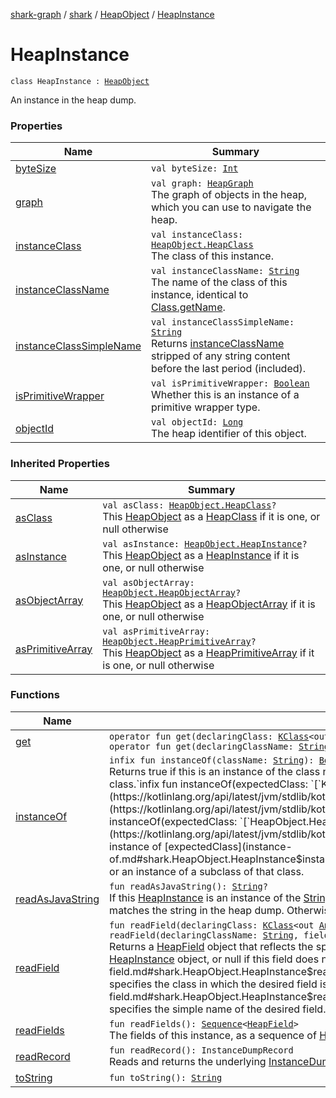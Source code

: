 [shark-graph](../../../index.md) / [shark](../../index.md) / [HeapObject](../index.md) / [HeapInstance](./index.md)

# HeapInstance

`class HeapInstance : `[`HeapObject`](../index.md)

An instance in the heap dump.

### Properties

| Name | Summary |
|---|---|
| [byteSize](byte-size.md) | `val byteSize: `[`Int`](https://kotlinlang.org/api/latest/jvm/stdlib/kotlin/-int/index.html) |
| [graph](graph.md) | `val graph: `[`HeapGraph`](../../-heap-graph/index.md)<br>The graph of objects in the heap, which you can use to navigate the heap. |
| [instanceClass](instance-class.md) | `val instanceClass: `[`HeapObject.HeapClass`](../-heap-class/index.md)<br>The class of this instance. |
| [instanceClassName](instance-class-name.md) | `val instanceClassName: `[`String`](https://kotlinlang.org/api/latest/jvm/stdlib/kotlin/-string/index.html)<br>The name of the class of this instance, identical to [Class.getName](https://docs.oracle.com/javase/6/docs/api/java/lang/Class.html#getName()). |
| [instanceClassSimpleName](instance-class-simple-name.md) | `val instanceClassSimpleName: `[`String`](https://kotlinlang.org/api/latest/jvm/stdlib/kotlin/-string/index.html)<br>Returns [instanceClassName](instance-class-name.md) stripped of any string content before the last period (included). |
| [isPrimitiveWrapper](is-primitive-wrapper.md) | `val isPrimitiveWrapper: `[`Boolean`](https://kotlinlang.org/api/latest/jvm/stdlib/kotlin/-boolean/index.html)<br>Whether this is an instance of a primitive wrapper type. |
| [objectId](object-id.md) | `val objectId: `[`Long`](https://kotlinlang.org/api/latest/jvm/stdlib/kotlin/-long/index.html)<br>The heap identifier of this object. |

### Inherited Properties

| Name | Summary |
|---|---|
| [asClass](../as-class.md) | `val asClass: `[`HeapObject.HeapClass`](../-heap-class/index.md)`?`<br>This [HeapObject](../index.md) as a [HeapClass](../-heap-class/index.md) if it is one, or null otherwise |
| [asInstance](../as-instance.md) | `val asInstance: `[`HeapObject.HeapInstance`](./index.md)`?`<br>This [HeapObject](../index.md) as a [HeapInstance](./index.md) if it is one, or null otherwise |
| [asObjectArray](../as-object-array.md) | `val asObjectArray: `[`HeapObject.HeapObjectArray`](../-heap-object-array/index.md)`?`<br>This [HeapObject](../index.md) as a [HeapObjectArray](../-heap-object-array/index.md) if it is one, or null otherwise |
| [asPrimitiveArray](../as-primitive-array.md) | `val asPrimitiveArray: `[`HeapObject.HeapPrimitiveArray`](../-heap-primitive-array/index.md)`?`<br>This [HeapObject](../index.md) as a [HeapPrimitiveArray](../-heap-primitive-array/index.md) if it is one, or null otherwise |

### Functions

| Name | Summary |
|---|---|
| [get](get.md) | `operator fun get(declaringClass: `[`KClass`](https://kotlinlang.org/api/latest/jvm/stdlib/kotlin.reflect/-k-class/index.html)`<out `[`Any`](https://kotlinlang.org/api/latest/jvm/stdlib/kotlin/-any/index.html)`>, fieldName: `[`String`](https://kotlinlang.org/api/latest/jvm/stdlib/kotlin/-string/index.html)`): `[`HeapField`](../../-heap-field/index.md)`?`<br>`operator fun get(declaringClassName: `[`String`](https://kotlinlang.org/api/latest/jvm/stdlib/kotlin/-string/index.html)`, fieldName: `[`String`](https://kotlinlang.org/api/latest/jvm/stdlib/kotlin/-string/index.html)`): `[`HeapField`](../../-heap-field/index.md)`?` |
| [instanceOf](instance-of.md) | `infix fun instanceOf(className: `[`String`](https://kotlinlang.org/api/latest/jvm/stdlib/kotlin/-string/index.html)`): `[`Boolean`](https://kotlinlang.org/api/latest/jvm/stdlib/kotlin/-boolean/index.html)<br>Returns true if this is an instance of the class named [className](instance-of.md#shark.HeapObject.HeapInstance$instanceOf(kotlin.String)/className) or an instance of a subclass of that class.`infix fun instanceOf(expectedClass: `[`KClass`](https://kotlinlang.org/api/latest/jvm/stdlib/kotlin.reflect/-k-class/index.html)`<*>): `[`Boolean`](https://kotlinlang.org/api/latest/jvm/stdlib/kotlin/-boolean/index.html)<br>`infix fun instanceOf(expectedClass: `[`HeapObject.HeapClass`](../-heap-class/index.md)`): `[`Boolean`](https://kotlinlang.org/api/latest/jvm/stdlib/kotlin/-boolean/index.html)<br>Returns true if this is an instance of [expectedClass](instance-of.md#shark.HeapObject.HeapInstance$instanceOf(kotlin.reflect.KClass((kotlin.Any)))/expectedClass) or an instance of a subclass of that class. |
| [readAsJavaString](read-as-java-string.md) | `fun readAsJavaString(): `[`String`](https://kotlinlang.org/api/latest/jvm/stdlib/kotlin/-string/index.html)`?`<br>If this [HeapInstance](./index.md) is an instance of the [String](https://kotlinlang.org/api/latest/jvm/stdlib/kotlin/-string/index.html) class, returns a [String](https://kotlinlang.org/api/latest/jvm/stdlib/kotlin/-string/index.html) instance with content that matches the string in the heap dump. Otherwise returns null. |
| [readField](read-field.md) | `fun readField(declaringClass: `[`KClass`](https://kotlinlang.org/api/latest/jvm/stdlib/kotlin.reflect/-k-class/index.html)`<out `[`Any`](https://kotlinlang.org/api/latest/jvm/stdlib/kotlin/-any/index.html)`>, fieldName: `[`String`](https://kotlinlang.org/api/latest/jvm/stdlib/kotlin/-string/index.html)`): `[`HeapField`](../../-heap-field/index.md)`?``fun readField(declaringClassName: `[`String`](https://kotlinlang.org/api/latest/jvm/stdlib/kotlin/-string/index.html)`, fieldName: `[`String`](https://kotlinlang.org/api/latest/jvm/stdlib/kotlin/-string/index.html)`): `[`HeapField`](../../-heap-field/index.md)`?`<br>Returns a [HeapField](../../-heap-field/index.md) object that reflects the specified declared field of the instance represented by this [HeapInstance](./index.md) object, or null if this field does not exist. The [declaringClassName](read-field.md#shark.HeapObject.HeapInstance$readField(kotlin.String, kotlin.String)/declaringClassName) specifies the class in which the desired field is declared, and the [fieldName](read-field.md#shark.HeapObject.HeapInstance$readField(kotlin.String, kotlin.String)/fieldName) parameter specifies the simple name of the desired field. |
| [readFields](read-fields.md) | `fun readFields(): `[`Sequence`](https://kotlinlang.org/api/latest/jvm/stdlib/kotlin.sequences/-sequence/index.html)`<`[`HeapField`](../../-heap-field/index.md)`>`<br>The fields of this instance, as a sequence of [HeapField](../../-heap-field/index.md). |
| [readRecord](read-record.md) | `fun readRecord(): InstanceDumpRecord`<br>Reads and returns the underlying [InstanceDumpRecord](#). |
| [toString](to-string.md) | `fun toString(): `[`String`](https://kotlinlang.org/api/latest/jvm/stdlib/kotlin/-string/index.html) |
